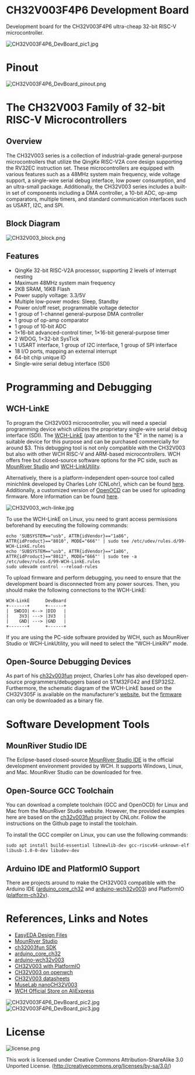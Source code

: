 # CH32V003F4P6 Development Board
Development board for the CH32V003F4P6 ultra-cheap 32-bit RISC-V microcontroller.

![CH32V003F4P6_DevBoard_pic1.jpg](https://raw.githubusercontent.com/wagiminator/Development-Boards/main/CH32V003F4P6_DevBoard/documentation/CH32V003F4P6_DevBoard_pic1.jpg)

# Pinout
![CH32V003F4P6_DevBoard_pinout.png](https://raw.githubusercontent.com/wagiminator/Development-Boards/main/CH32V003F4P6_DevBoard/documentation/CH32V003F4P6_DevBoard_pinout.png)

# The CH32V003 Family of 32-bit RISC-V Microcontrollers
## Overview
The CH32V003 series is a collection of industrial-grade general-purpose microcontrollers that utilize the QingKe RISC-V2A core design supporting the RV32EC instruction set. These microcontrollers are equipped with various features such as a 48MHz system main frequency, wide voltage support, a single-wire serial debug interface, low power consumption, and an ultra-small package. Additionally, the CH32V003 series includes a built-in set of components including a DMA controller, a 10-bit ADC, op-amp comparators, multiple timers, and standard communication interfaces such as USART, I2C, and SPI.

## Block Diagram
![CH32V003_block.png](https://raw.githubusercontent.com/wagiminator/Development-Boards/main/CH32V003F4P6_DevBoard/documentation/CH32V003_block.png)

## Features
- QingKe 32-bit RISC-V2A processor, supporting 2 levels of interrupt nesting
- Maximum 48MHz system main frequency
- 2KB SRAM, 16KB Flash
- Power supply voltage: 3.3/5V
- Multiple low-power modes: Sleep, Standby
- Power on/off reset, programmable voltage detector
- 1 group of 1-channel general-purpose DMA controller
- 1 group of op-amp comparator
- 1 group of 10-bit ADC
- 1×16-bit advanced-control timer, 1×16-bit general-purpose timer
- 2 WDOG, 1×32-bit SysTick
- 1 USART interface, 1 group of I2C interface, 1 group of SPI interface
- 18 I/O ports, mapping an external interrupt
- 64-bit chip unique ID
- Single-wire serial debug interface (SDI)

# Programming and Debugging
## WCH-LinkE
To program the CH32V003 microcontroller, you will need a special programming device which utilizes the proprietary single-wire serial debug interface (SDI). The [WCH-LinkE](http://www.wch-ic.com/products/WCH-Link.html) (pay attention to the "E" in the name) is a suitable device for this purpose and can be purchased commercially for around $3. This debugging tool is not only compatible with the CH32V003 but also with other WCH RISC-V and ARM-based microcontrollers. WCH offers free but closed-source software options for the PC side, such as [MounRiver Studio](http://www.mounriver.com/) and [WCH-LinkUtility](https://www.wch.cn/downloads/WCH-LinkUtility_ZIP.html).

Alternatively, there is a platform-independent open-source tool called minichlink developed by Charles Lohr (CNLohr), which can be found [here](https://github.com/cnlohr/ch32v003fun/tree/master/minichlink). Additionally, a customized version of [OpenOCD](https://github.com/karlp/openocd-hacks) can be used for uploading firmware. More information can be found [here](https://github.com/wuxx/nanoCH32V003).

![CH32V003_wch-linke.jpg](https://raw.githubusercontent.com/wagiminator/Development-Boards/main/CH32V003F4P6_DevBoard/documentation/CH32V003_wch-linke.jpg)

To use the WCH-LinkE on Linux, you need to grant access permissions beforehand by executing the following commands:
```
echo 'SUBSYSTEM=="usb", ATTR{idVendor}=="1a86", ATTR{idProduct}=="8010", MODE="666"' | sudo tee /etc/udev/rules.d/99-WCH-LinkE.rules
echo 'SUBSYSTEM=="usb", ATTR{idVendor}=="1a86", ATTR{idProduct}=="8012", MODE="666"' | sudo tee -a /etc/udev/rules.d/99-WCH-LinkE.rules
sudo udevadm control --reload-rules
```

To upload firmware and perform debugging, you need to ensure that the development board is disconnected from any power sources. Then, you should make the following connections to the WCH-LinkE:

```
WCH-LinkE      DevBoard
+-------+      +------+
|  SWDIO| <--> |DIO   |
|    3V3| ---> |3V3   |
|    GND| ---> |GND   |
+-------+      +------+
```

If you are using the PC-side software provided by WCH, such as MounRiver Studio or WCH-LinkUtility, you will need to select the "WCH-LinkRV" mode.

## Open-Source Debugging Devices
As part of his [ch32v003fun](https://github.com/cnlohr/ch32v003fun) project, Charles Lohr has also developed open-source programmers/debuggers based on STM32F042 and ESP32S2. Furthermore, the schematic diagram of the WCH-LinkE based on the CH32V305F is available on the manufacturer's [website](https://www.wch.cn/products/WCH-Link.html), but the [firmware](https://github.com/openwch/ch32v003) can only be downloaded as a binary file.

# Software Development Tools
## MounRiver Studio IDE
The Eclipse-based closed-source [MounRiver Studio IDE](http://www.mounriver.com/) is the official development environment provided by WCH. It supports Windows, Linux, and Mac. MounRiver Studio can be downloaded for free.

## Open-Source GCC Toolchain
You can download a complete toolchain (GCC and OpenOCD) for Linux and Mac from the MounRiver Studio website. However, the provided examples here are based on the [ch32v003fun](https://github.com/cnlohr/ch32v003fun) project by CNLohr. Follow the instructions on the Github page to install the toolchain.

To install the GCC compiler on Linux, you can use the following commands:

```
sudo apt install build-essential libnewlib-dev gcc-riscv64-unknown-elf libusb-1.0-0-dev libudev-dev
```

## Arduino IDE and PlatformIO Support
There are projects around to make the CH32V003 compatible with the Arduino IDE ([arduino_core_ch32](https://github.com/openwch/arduino_core_ch32) and [arduino-wch32v003](https://github.com/AlexanderMandera/arduino-wch32v003)) and PlatformIO ([platform-ch32v](https://github.com/Community-PIO-CH32V/platform-ch32v)).

# References, Links and Notes
- [EasyEDA Design Files](https://oshwlab.com/wagiminator)
- [MounRiver Studio](http://www.mounriver.com/)
- [ch32003fun SDK](https://github.com/cnlohr/ch32v003fun)
- [arduino_core_ch32](https://github.com/openwch/arduino_core_ch32)
- [arduino-wch32v003](https://github.com/AlexanderMandera/arduino-wch32v003)
- [CH32V003 with PlatformIO](https://github.com/Community-PIO-CH32V/platform-ch32v)
- [CH32V003 on openwch](https://github.com/openwch/ch32v003)
- [CH32V003 datasheets](http://www.wch-ic.com/products/CH32V003.html)
- [MuseLab nanoCH32V003](https://github.com/wuxx/nanoCH32V003)
- [WCH Official Store on AliExpress](https://wchofficialstore.aliexpress.com)

![CH32V003F4P6_DevBoard_pic2.jpg](https://raw.githubusercontent.com/wagiminator/Development-Boards/main/CH32V003F4P6_DevBoard/documentation/CH32V003F4P6_DevBoard_pic2.jpg)
![CH32V003F4P6_DevBoard_pic3.jpg](https://raw.githubusercontent.com/wagiminator/Development-Boards/main/CH32V003F4P6_DevBoard/documentation/CH32V003F4P6_DevBoard_pic3.jpg)

# License

![license.png](https://i.creativecommons.org/l/by-sa/3.0/88x31.png)

This work is licensed under Creative Commons Attribution-ShareAlike 3.0 Unported License. 
(http://creativecommons.org/licenses/by-sa/3.0/)
